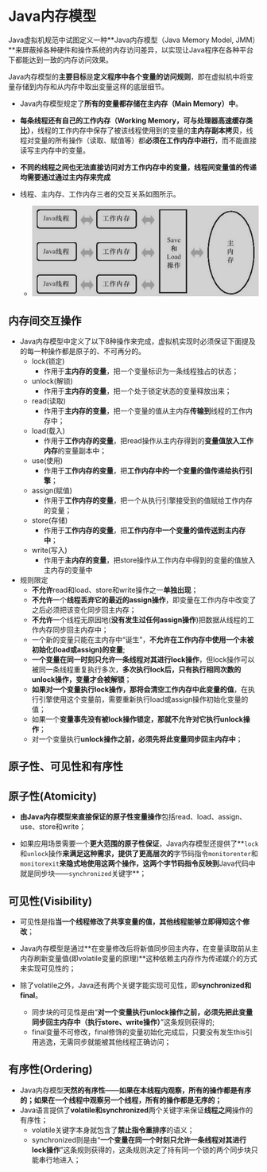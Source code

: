 # Java内存模型

Java虚拟机规范中试图定义一种**Java内存模型（Java Memory Model, JMM）**来屏蔽掉各种硬件和操作系统的内存访问差异，以实现让Java程序在各种平台下都能达到一致的内存访问效果。

Java内存模型的**主要目标**是**定义程序中各个变量的访问规则**，即在虚拟机中将变量存储到内存和从内存中取出变量这样的底层细节。

- Java内存模型规定了**所有的变量都存储在主内存（Main Memory）中**。

- **每条线程还有自己的工作内存（Working Memory，可与处理器高速缓存类比）**，线程的工作内存中保存了被该线程使用到的变量的**主内存副本拷贝**，线程对变量的所有操作（读取、赋值等）都**必须在工作内存中进行**，而不能直接读写主内存中的变量。

- **不同的线程之间也无法直接访问对方工作内存中的变量，线程间变量值的传递均需要通过通过主内存来完成**
- 线程、主内存、工作内存三者的交互关系如图所示。
  - ![image-20200605104237370](Java%E5%86%85%E5%AD%98%E6%A8%A1%E5%9E%8B.assets/image-20200605104237370.png)

## 内存间交互操作

- Java内存模型中定义了以下8种操作来完成，虚拟机实现时必须保证下面提及的每一种操作都是原子的、不可再分的。
  - lock(锁定)
    - 作用于**主内存的变量**，把一个变量标识为一条线程独占的状态；
  - unlock(解锁)
    - 作用于**主内存的变量**，把一个处于锁定状态的变量释放出来；
  - read(读取)
    - 作用于**主内存的变量**，把一个变量的值从主内存**传输到**线程的工作内存中；
  - load(载入)
    - 作用于**工作内存的变量**，把read操作从主内存得到的**变量值放入工作内存**的变量副本中；
  - use(使用)
    - 作用于**工作内存的变量**，把**工作内存中的一个变量的值传递给执行引擎**；
  - assign(赋值)
    - 作用于**工作内存的变量**，把一个从执行引擎接受到的值赋给工作内存的变量；
  - store(存储)
    - 作用于**工作内存的变量**，把**工作内存中一个变量的值传送到主内存中**；
  - write(写入)
    - 作用于**主内存的变量**，把store操作从工作内存中得到的变量的值放入主内存的变量中
- 规则限定
  - **不允许**read和load、store和write操作之一**单独出现**；
  - **不允许**一个**线程丢弃它的最近的assign操作**，即变量在工作内存中改变了之后必须把该变化同步回主内存；
  - **不允许**一个线程无原因地(**没有发生过任何assign操作**)把数据从线程的工作内存同步回主内存中；
  - 一个新的变量只能在主内存中“诞生”，**不允许在工作内存中使用一个未被初始化(load或assign)的变量**;
  - **一个变量在同一时刻只允许一条线程对其进行lock操作**，但lock操作可以被同一条线程重复执行多次，**多次执行lock后，只有执行相同次数的unlock操作，变量才会被解锁**；
  - **如果对一个变量执行lock操作，那将会清空工作内存中此变量的值**，在执行引擎使用这个变量前，需要重新执行load或assign操作初始化变量的值；
  - 如果一个**变量事先没有被lock操作锁定，那就不允许对它执行unlock操作**；
  - 对一个变量执行**unlock操作之前，必须先将此变量同步回主内存中**；

## 原子性、可见性和有序性

## 原子性(Atomicity)

- **由Java内存模型来直接保证的原子性变量操作**包括read、load、assign、use、store和write；

- 如果应用场景需要一个**更大范围的原子性保证**，Java内存模型还提供了**```lock```和```unlock```操作**来满足这种需求，提供了更高层次的**字节码指令```monitorenter```和```monitorexit```**来隐式地使用这两个操作，这两个字节码指令反映到**Java代码中就是同步块——```synchronized```关键字**；

## 可见性(Visibility)

- 可见性是指**当一个线程修改了共享变量的值，其他线程能够立即得知这个修改**；

- Java内存模型是通过**在变量修改后将新值同步回主内存，在变量读取前从主内存刷新变量值(即volatile变量的原理)**这种依赖主内存作为传递媒介的方式来实现可见性的；

- 除了volatile之外，Java还有两个关键字能实现可见性，即**synchronized和final**。
  - 同步块的可见性是由“**对一个变量执行unlock操作之前，必须先把此变量同步回主内存中（执行store、write操作）**”这条规则获得的;
  - final变量不可修改，final修饰的变量初始化完成后，只要没有发生this引用逃逸，无需同步就能被其他线程正确访问；

## 有序性(Ordering)

- Java内存模型**天然的有序性**——**如果在本线程内观察，所有的操作都是有序的；如果在一个线程中观察另一个线程，所有的操作都是无序的；**
- Java语言提供了**volatile和synchronized**两个关键字来保证**线程之间**操作的有序性；
  - volatile关键字本身就包含了**禁止指令重排序**的语义；
  - synchronized则是由“**一个变量在同一个时刻只允许一条线程对其进行lock操作**”这条规则获得的，这条规则决定了持有同一个锁的两个同步块只能串行地进入；